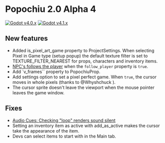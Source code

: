 # Popochiu 2.0 Alpha 4
[![Godot v4.0.x](https://img.shields.io/badge/Godot-4.0.x-blue)](https://godotengine.org/download/archive/4.0.4-stable/) [![Godot v4.1.x](https://img.shields.io/badge/Godot-4.1.x-blue)](https://godotengine.org/download)

## New features

- Added is_pixel_art_game property to ProjectSettings. When selecting Pixel in Game type (setup popup) the default texture filter is set to TEXTURE_FILTER_NEAREST for props, characters and inventory items.
- [NPC's follows the player](https://github.com/mapedorr/popochiu/pull/105) when the `follow_player` property is `true`.
- Add `v_frames`` property to PopochiuProp.
- Add settings option to set a pixel perfect game. When `true`, the cursor moves in whole pixels (thanks to @Whyshchuck ).
- The cursor sprite doesn't leave the viewport when the mouse pointer leaves the game window.

## Fixes

- [Audio Cues: Checking "loop" renders sound silent](https://github.com/mapedorr/popochiu/issues/87)
- Setting an inventory item as active with add_as_active makes the cursor take the appearance of the item.
- Devs can select items to start with in the Main tab.
